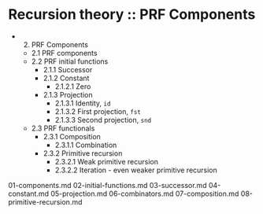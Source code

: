 # Recursion theory :: PRF Components

- 2. PRF Components
  - 2.1 PRF components
  - 2.2 PRF initial functions
    - 2.1.1 Successor
    - 2.1.2 Constant
      - 2.1.2.1 Zero
    - 2.1.3 Projection
      - 2.1.3.1 Identity, `id`
      - 2.1.3.2 First projection, `fst`
      - 2.1.3.3 Second projection, `snd`
  - 2.3 PRF functionals
    - 2.3.1 Composition
      - 2.3.1.1 Combination
    - 2.3.2 Primitive recursion
      - 2.3.2.1 Weak primitive recursion
      - 2.3.2.2 Iteration - even weaker primitive recursion



01-components.md
02-initial-functions.md
03-successor.md
04-constant.md
05-projection.md
06-combinators.md
07-composition.md
08-primitive-recursion.md
